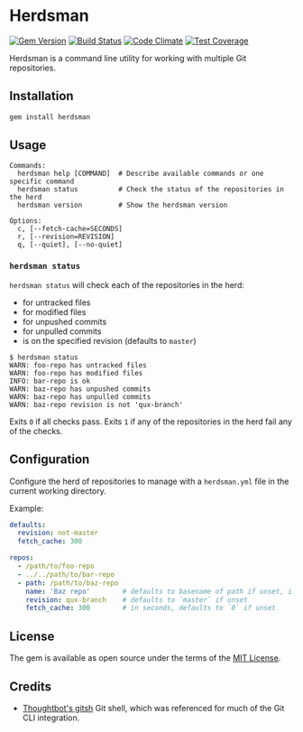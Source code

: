 # Herdsman

[![Gem Version](http://img.shields.io/gem/v/herdsman.svg)](https://rubygems.org/gems/herdsman)
[![Build Status](https://travis-ci.org/tommarshall/herdsman.svg?branch=master)](https://travis-ci.org/tommarshall/herdsman)
[![Code Climate](https://codeclimate.com/github/tommarshall/herdsman/badges/gpa.svg)](https://codeclimate.com/github/tommarshall/herdsman)
[![Test Coverage](https://codeclimate.com/github/tommarshall/herdsman/badges/coverage.svg)](https://codeclimate.com/github/tommarshall/herdsman/coverage)

Herdsman is a command line utility for working with multiple Git repositories.

## Installation

```sh
gem install herdsman
```

## Usage

```
Commands:
  herdsman help [COMMAND]  # Describe available commands or one specific command
  herdsman status          # Check the status of the repositories in the herd
  herdsman version         # Show the herdsman version

Options:
  c, [--fetch-cache=SECONDS]
  r, [--revision=REVISION]
  q, [--quiet], [--no-quiet]
```

### `herdsman status`

`herdsman status` will check each of the repositories in the herd:
* for untracked files
* for modified files
* for unpushed commits
* for unpulled commits
* is on the specified revision (defaults to `master`)

```
$ herdsman status
WARN: foo-repo has untracked files
WARN: foo-repo has modified files
INFO: bar-repo is ok
WARN: baz-repo has unpushed commits
WARN: baz-repo has unpulled commits
WARN: baz-repo revision is not 'qux-branch'
```

Exits `0` if all checks pass. Exits `1` if any of the repositories in the herd fail any of the checks.

## Configuration

Configure the herd of repositories to manage with a `herdsman.yml` file in the current working directory.

Example:

```yml
defaults:
  revision: not-master
  fetch_cache: 300

repos:
  - /path/to/foo-repo
  - ../../path/to/bar-repo
  - path: /path/to/baz-repo
    name: 'Baz repo'        # defaults to basename of path if unset, i.e. `baz-repo`
    revision: qux-branch    # defaults to `master` if unset
    fetch_cache: 300        # in seconds, defaults to `0` if unset
```

## License

The gem is available as open source under the terms of the [MIT License](http://opensource.org/licenses/MIT).

## Credits

* [Thoughtbot's gitsh](https://github.com/thoughtbot/gitsh) Git shell, which was referenced for much of the Git CLI integration.
